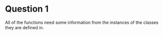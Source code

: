 # Question 1

All of the functions need some information from the instances of the classes they are defined in.